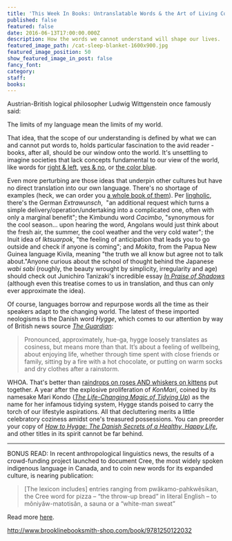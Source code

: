 ```yaml
---
title: 'This Week In Books: Untranslatable Words & the Art of Living Cozily'
published: false
featured: false
date: 2016-06-13T17:00:00.000Z
description: How the words we cannot understand will shape our lives.
featured_image_path: /cat-sleep-blanket-1600x900.jpg
featured_image_position: 50
show_featured_image_in_post: false
fancy_font:
category:
staff:
books:
---
```



Austrian-British logical philosopher Ludwig Wittgenstein once famously said:

The limits of my language mean the limits of my world.

That idea, that the scope of our understanding is defined by what we can and cannot put words to, holds particular fascination to the avid reader - books, after all, should be our window onto the world. It's unsettling to imagine societies that lack concepts fundamental to our view of the world, like words for [right & left](https://www.reddit.com/r/todayilearned/comments/1m6l0b/til_there_are_languages_without_the_terms_left/), [yes & no](http://mentalfloss.com/article/49480/8-fun-facts-about-irish-language), or [the color blue](http://io9.gizmodo.com/5902904/why-do-cultures-always-name-red-before-they-do-blue).

Even more perturbing are those ideas that underpin other cultures but have no direct translation into our own language. There's no shortage of examples (heck, we can order you [a whole book of them](http://www.brooklinebooksmith-shop.com/book/9781607747109)). Per [lingholic](http://www.lingholic.com/15-untranslatable-words-wish-existed-english/), there's the German *Extrawunsch*,  "an additional request which turns a simple delivery/operation/undertaking into a complicated one, often with only a marginal benefit"; the Kimbundu word *Cacimbo*, "synonymous for the cool season… upon hearing the word, Angolans would just think about the fresh air, the summer, the cool weather and the very cold water"; the Inuit idea of *Iktsuarpok*, "the feeling of anticipation that leads you to go outside and check if anyone is coming"; and *Mokita*, from the Papua New Guinea language Kivila, meaning "the truth we all know but agree not to talk about."Anyone curious about the school of thought behind the Japanese *wabi sabi* (roughly, the beauty wrought by simplicity, irregularity and age) should check out Junichiro Tanizaki's incredible essay [*In Praise of Shadows*](http://dcrit.sva.edu/wp-content/uploads/2010/10/In-Praise-of-Shadows-Junichiro-Tanizaki.pdf) (although even this treatise comes to us in translation, and thus can only ever approximate the idea).

Of course, languages borrow and repurpose words all the time as their speakers adapt to the changing world. The latest of these imported neologisms is the Danish word *Hygge*, which comes to our attention by way of British news source [*The Guardian*](https://www.theguardian.com/books/2016/jun/11/hygge-the-danish-art-of-living-cosily-on-its-way-to-uk-bookshops):

> Pronounced, approximately, hue-ga, hygge loosely translates as cosiness, but means more than that. It’s about a feeling of wellbeing, about enjoying life, whether through time spent with close friends or family, sitting by a fire with a hot chocolate, or putting on warm socks and dry clothes after a rainstorm.

WHOA. That's better than [raindrops on roses AND whiskers on kittens](https://www.youtube.com/watch?v=33o32C0ogVM) put together. A year after the explosive proliferation of *KonMari*, coined by its namesake Mari Kondo ([*The Life-Changing Magic of Tidying Up*](http://www.brooklinebooksmith-shop.com/book/9781607747307)) as the name for her infamous tidying system, Hygge stands poised to carry the torch of our lifestyle aspirations. All that decluttering merits a little celebratory coziness amidst one's treasured possessions. You can preorder your copy of *[How to Hygge: The Danish Secrets of a Healthy, Happy Life](http://www.brooklinebooksmith-shop.com/book/9781250122032)*, and other titles in its spirit cannot be far behind.

---

BONUS READ: In recent anthropological linguistics news, the results of a crowd-funding project launched to document Cree, the most widely spoken indigenous language in Canada, and to coin new words for its expanded culture, is nearing publication:

> [The lexicon includes] entries ranging from pwâkamo-pahkwêsikan, the Cree word for pizza – “the throw-up bread” in literal English – to môniyâw-matotisân, a sauna or a “white-man sweat”

Read more [here](https://www.theguardian.com/books/2016/jun/07/cree-language-first-nation-canadians-100-days-of-cree).

http://www.brooklinebooksmith-shop.com/book/9781250122032